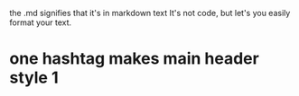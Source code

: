 the .md signifies that it's in markdown text
It's not code, but let's you easily format your text.
# one hashtag makes main header style 1
